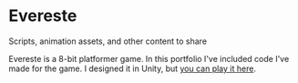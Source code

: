 # Evereste
 Scripts, animation assets, and other content to share

Evereste is a 8-bit platformer game. In this portfolio I've included code I've made for the game. I designed it in Unity, but [you can play it here](https://aldenkruse.itch.io/everest). 
